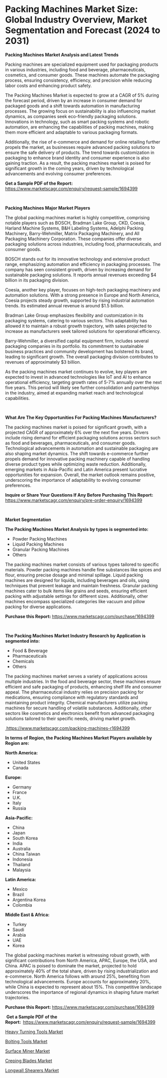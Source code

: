 <p><h1>Packing Machines Market Size: Global Industry Overview, Market Segmentation and Forecast (2024 to 2031)</h1></p><p><strong>Packing Machines Market Analysis and Latest Trends</strong></p>
<p><p>Packing machines are specialized equipment used for packaging products in various industries, including food and beverage, pharmaceuticals, cosmetics, and consumer goods. These machines automate the packaging process, ensuring consistency, efficiency, and precision while reducing labor costs and enhancing product safety.</p><p>The Packing Machines Market is expected to grow at a CAGR of 5% during the forecast period, driven by an increase in consumer demand for packaged goods and a shift towards automation in manufacturing processes. The growing focus on sustainability is also influencing market dynamics, as companies seek eco-friendly packaging solutions. Innovations in technology, such as smart packing systems and robotic automation, are enhancing the capabilities of packing machines, making them more efficient and adaptable to various packaging formats.</p><p>Additionally, the rise of e-commerce and demand for online retailing further propels the market, as businesses require advanced packing solutions to ensure the safe delivery of products. The trend towards customization in packaging to enhance brand identity and consumer experience is also gaining traction. As a result, the packing machines market is poised for significant growth in the coming years, driven by technological advancements and evolving consumer preferences.</p></p>
<p><strong>Get a Sample PDF of the Report:&nbsp;</strong> <a href="https://www.marketscagr.com/enquiry/request-sample/1694399?utm_campaign=1743&utm_medium=2&utm_source=Github&utm_content=ia&utm_term=17122024&utm_id=packing-machines">https://www.marketscagr.com/enquiry/request-sample/1694399</a></p>
<p>&nbsp;</p>
<p><strong>Packing Machines Major Market Players</strong></p>
<p><p>The global packing machines market is highly competitive, comprising notable players such as BOSCH, Bradman Lake Group, CKD, Coesia, Harland Machine Systems, B&H Labeling Systems, Adelphi Packing Machinery, Barry-Wehmiller, Matrix Packaging Machinery, and All Packaging Machinery Corporation. These companies offer diverse packaging solutions across industries, including food, pharmaceuticals, and consumer goods.</p><p>BOSCH stands out for its innovative technology and extensive product range, emphasizing automation and efficiency in packaging processes. The company has seen consistent growth, driven by increasing demand for sustainable packaging solutions. It reports annual revenues exceeding $4 billion in its packaging division.</p><p>Coesia, another key player, focuses on high-tech packaging machinery and automation solutions. With a strong presence in Europe and North America, Coesia projects steady growth, supported by rising industrial automation trends. Its estimated annual revenue is around $1.5 billion.</p><p>Bradman Lake Group emphasizes flexibility and customization in its packaging systems, catering to various sectors. This adaptability has allowed it to maintain a robust growth trajectory, with sales projected to increase as manufacturers seek tailored solutions for operational efficiency.</p><p>Barry-Wehmiller, a diversified capital equipment firm, includes several packaging companies in its portfolio. Its commitment to sustainable business practices and community development has bolstered its brand, leading to significant growth. The overall packaging division contributes to revenues of approximately $3 billion.</p><p>As the packing machines market continues to evolve, key players are expected to invest in advanced technologies like IoT and AI to enhance operational efficiency, targeting growth rates of 5-7% annually over the next five years. This period will likely see further consolidation and partnerships in the industry, aimed at expanding market reach and technological capabilities.</p></p>
<p>&nbsp;</p>
<p><strong>What Are The Key Opportunities For Packing Machines Manufacturers?</strong></p>
<p><p>The packing machines market is poised for significant growth, with a projected CAGR of approximately 6% over the next five years. Drivers include rising demand for efficient packaging solutions across sectors such as food and beverages, pharmaceuticals, and consumer goods. Technological advancements in automation and sustainable packaging are also shaping market dynamics. The shift towards e-commerce further propels demand for innovative packing machinery capable of handling diverse product types while optimizing waste reduction. Additionally, emerging markets in Asia-Pacific and Latin America present lucrative opportunities for expansion. Overall, the market outlook remains positive, underscoring the importance of adaptability to evolving consumer preferences.</p></p>
<p><strong>Inquire or Share Your Questions If Any Before Purchasing This Report:</strong> <a href="https://www.marketscagr.com/enquiry/pre-order-enquiry/1694399?utm_campaign=1743&utm_medium=2&utm_source=Github&utm_content=ia&utm_term=17122024&utm_id=packing-machines">https://www.marketscagr.com/enquiry/pre-order-enquiry/1694399</a></p>
<p>&nbsp;</p>
<p><strong>Market Segmentation</strong></p>
<p><strong>The Packing Machines Market Analysis by types is segmented into:</strong></p>
<p><ul><li>Powder Packing Machines</li><li>Liquid Packing Machines</li><li>Granular Packing Machines</li><li>Others</li></ul></p>
<p><p>The packing machines market consists of various types tailored to specific materials. Powder packing machines handle fine substances like spices and flour, ensuring precise dosage and minimal spillage. Liquid packing machines are designed for liquids, including beverages and oils, using techniques that prevent leakage and maintain freshness. Granular packing machines cater to bulk items like grains and seeds, ensuring efficient packing with adjustable settings for different sizes. Additionally, other machines encompass specialized categories like vacuum and pillow packing for diverse applications.</p></p>
<p><strong>Purchase this Report:&nbsp;</strong><a href="https://www.marketscagr.com/purchase/1694399?utm_campaign=1743&utm_medium=2&utm_source=Github&utm_content=ia&utm_term=17122024&utm_id=packing-machines">https://www.marketscagr.com/purchase/1694399</a></p>
<p>&nbsp;</p>
<p><strong>The Packing Machines Market Industry Research by Application is segmented into:</strong></p>
<p><ul><li>Food & Beverage</li><li>Pharmaceuticals</li><li>Chemicals</li><li>Others</li></ul></p>
<p><p>The packing machines market serves a variety of applications across multiple industries. In the food and beverage sector, these machines ensure efficient and safe packaging of products, enhancing shelf life and consumer appeal. The pharmaceutical industry relies on precision packing for medications, ensuring compliance with regulatory standards and maintaining product integrity. Chemical manufacturers utilize packing machines for secure handling of volatile substances. Additionally, other sectors like cosmetics and electronics benefit from advanced packaging solutions tailored to their specific needs, driving market growth.</p></p>
<p><a href="https://www.marketscagr.com/packing-machines-r1694399?utm_campaign=1743&utm_medium=2&utm_source=Github&utm_content=ia&utm_term=17122024&utm_id=packing-machines">&nbsp;https://www.marketscagr.com/packing-machines-r1694399</a></p>
<p><strong>In terms of Region, the Packing Machines Market Players available by Region are:</strong></p>
<p>
    <p> <strong> North America: </strong>
        <ul>
            <li>United States</li>
            <li>Canada</li>
        </ul>
        </p> 
    <p> <strong> Europe: </strong>
        <ul>
            <li>Germany</li>
            <li>France</li>
            <li>U.K.</li>
            <li>Italy</li>
            <li>Russia</li>
        </ul>
        </p> 
    <p> <strong> Asia-Pacific: </strong>
        <ul>
            <li>China</li>
            <li>Japan</li>
            <li>South Korea</li>
            <li>India</li>
            <li>Australia</li>
            <li>China Taiwan</li>
            <li>Indonesia</li>
            <li>Thailand</li>
            <li>Malaysia</li>
        </ul>
        </p> 
    <p> <strong> Latin America: </strong>
        <ul>
            <li>Mexico</li>
            <li>Brazil</li>
            <li>Argentina Korea</li>
            <li>Colombia</li>
        </ul>
        </p> 
    <p> <strong> Middle East & Africa: </strong>
        <ul>
            <li>Turkey</li>
            <li>Saudi</li>
            <li>Arabia</li>
            <li>UAE</li>
            <li>Korea</li>
        </ul>
    </p>
    </p>
<p><p>The global packing machines market is witnessing robust growth, with significant contributions from North America, APAC, Europe, the USA, and China. APAC is poised to dominate the market, projected to hold approximately 40% of the total share, driven by rising industrialization and e-commerce. North America follows with around 25%, benefiting from technological advancements. Europe accounts for approximately 20%, while China is expected to represent about 15%. This competitive landscape underscores the importance of regional dynamics in shaping future market trajectories.</p></p>
<p><strong>Purchase this Report: </strong><a href="https://www.marketscagr.com/purchase/1694399?utm_campaign=1743&utm_medium=2&utm_source=Github&utm_content=ia&utm_term=17122024&utm_id=packing-machines">https://www.marketscagr.com/purchase/1694399</a></p>
<p>&nbsp;<strong>Get a Sample PDF of the Report:&nbsp;&nbsp;</strong><a href="https://www.marketscagr.com/enquiry/request-sample/1694399?utm_campaign=1743&utm_medium=2&utm_source=Github&utm_content=ia&utm_term=17122024&utm_id=packing-machines">https://www.marketscagr.com/enquiry/request-sample/1694399</a></p>
<p><strong></strong></p>
<p><p><a href="https://www.linkedin.com/pulse/heavy-turning-tools-market-projected-significant-growth-competition-saeof?utm_campaign=1743&utm_medium=2&utm_source=Github&utm_content=ia&utm_term=17122024&utm_id=packing-machines">Heavy Turning Tools Market</a></p><p><a href="https://www.linkedin.com/pulse/bolting-tools-market-analysis-report-2024-2031-key-insights-rfvsf?utm_campaign=1743&utm_medium=2&utm_source=Github&utm_content=ia&utm_term=17122024&utm_id=packing-machines">Bolting Tools Market</a></p><p><a href="https://www.linkedin.com/pulse/global-surface-miner-market-exploring-share-trends-future-uv8df?utm_campaign=1743&utm_medium=2&utm_source=Github&utm_content=ia&utm_term=17122024&utm_id=packing-machines">Surface Miner Market</a></p><p><a href="https://www.linkedin.com/pulse/stakeholders-can-gain-insights-creping-blades-market-growth-nwkff?utm_campaign=1743&utm_medium=2&utm_source=Github&utm_content=ia&utm_term=17122024&utm_id=packing-machines">Creping Blades Market</a></p><p><a href="https://www.linkedin.com/pulse/longwall-shearers-market-outlook-strategic-insights-forecasted-q4zrf?utm_campaign=1743&utm_medium=2&utm_source=Github&utm_content=ia&utm_term=17122024&utm_id=packing-machines">Longwall Shearers Market</a></p></p>